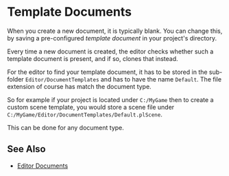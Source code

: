 # Template Documents

When you create a new document, it is typically blank. You can change this, by saving a pre-configured *template document* in your project's directory.

Every time a new document is created, the editor checks whether such a template document is present, and if so, clones that instead.

For the editor to find your template document, it has to be stored in the sub-folder `Editor/DocumentTemplates` and has to have the name `Default`. The file extension of course has match the document type.

So for example if your project is located under `C:/MyGame` then to create a custom scene template, you would store a scene file under `C:/MyGame/Editor/DocumentTemplates/Default.plScene`.

This can be done for any document type.

## See Also

* [Editor Documents](editor-documents.md)

